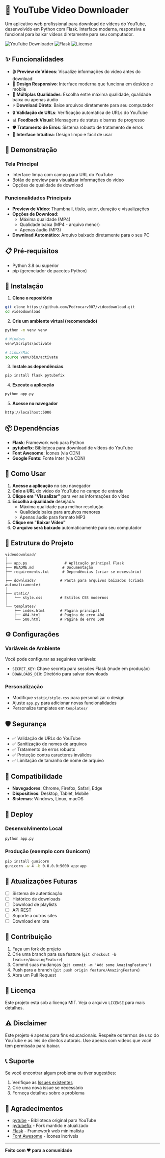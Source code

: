 # 🎥 YouTube Video Downloader

Um aplicativo web profissional para download de vídeos do YouTube, desenvolvido em Python com Flask. Interface moderna, responsiva e funcional para baixar vídeos diretamente para seu computador.

![YouTube Downloader](https://img.shields.io/badge/Python-3.8+-blue.svg)
![Flask](https://img.shields.io/badge/Flask-2.0+-green.svg)
![License](https://img.shields.io/badge/License-MIT-yellow.svg)

## ✨ Funcionalidades

- 🎬 **Preview de Vídeos**: Visualize informações do vídeo antes do download
- 📱 **Design Responsivo**: Interface moderna que funciona em desktop e mobile
- 🎯 **Múltiplas Qualidades**: Escolha entre máxima qualidade, qualidade baixa ou apenas áudio
- ⚡ **Download Direto**: Baixe arquivos diretamente para seu computador
- 🔒 **Validação de URLs**: Verificação automática de URLs do YouTube
- 📊 **Feedback Visual**: Mensagens de status e barras de progresso
- 🛡️ **Tratamento de Erros**: Sistema robusto de tratamento de erros
- 🎨 **Interface Intuitiva**: Design limpo e fácil de usar

## 🚀 Demonstração

### Tela Principal
- Interface limpa com campo para URL do YouTube
- Botão de preview para visualizar informações do vídeo
- Opções de qualidade de download

### Funcionalidades Principais
- **Preview de Vídeo**: Thumbnail, título, autor, duração e visualizações
- **Opções de Download**: 
  - Máxima qualidade (MP4)
  - Qualidade baixa (MP4 - arquivo menor)
  - Apenas áudio (MP3)
- **Download Automático**: Arquivo baixado diretamente para o seu PC

## 📋 Pré-requisitos

- Python 3.8 ou superior
- pip (gerenciador de pacotes Python)

## 🔧 Instalação

1. **Clone o repositório**
```bash
git clone https://github.com/Pedrocarv007/videodownload.git
cd videodownload
```

2. **Crie um ambiente virtual (recomendado)**
```bash
python -m venv venv

# Windows
venv\Scripts\activate

# Linux/Mac
source venv/bin/activate
```

3. **Instale as dependências**
```bash
pip install flask pytubefix
```

4. **Execute a aplicação**
```bash
python app.py
```

5. **Acesse no navegador**
```
http://localhost:5000
```

## 📦 Dependências

- **Flask**: Framework web para Python
- **pytubefix**: Biblioteca para download de vídeos do YouTube
- **Font Awesome**: Ícones (via CDN)
- **Google Fonts**: Fonte Inter (via CDN)

## 🎯 Como Usar

1. **Acesse a aplicação** no seu navegador
2. **Cole a URL** do vídeo do YouTube no campo de entrada
3. **Clique em "Visualizar"** para ver as informações do vídeo
4. **Escolha a qualidade** desejada:
   - Máxima qualidade para melhor resolução
   - Qualidade baixa para arquivos menores
   - Apenas áudio para formato MP3
5. **Clique em "Baixar Vídeo"**
6. **O arquivo será baixado** automaticamente para seu computador

## 📁 Estrutura do Projeto

```
videodownload/
│
├── app.py                 # Aplicação principal Flask
├── README.md             # Documentação
├── requirements.txt      # Dependências (criar se necessário)
│
├── downloads/           # Pasta para arquivos baixados (criada automaticamente)
│
├── static/
│   └── style.css        # Estilos CSS modernos
│
└── templates/
    ├── index.html       # Página principal
    ├── 404.html         # Página de erro 404
    └── 500.html         # Página de erro 500
```

## ⚙️ Configurações

### Variáveis de Ambiente
Você pode configurar as seguintes variáveis:

- `SECRET_KEY`: Chave secreta para sessões Flask (mude em produção)
- `DOWNLOADS_DIR`: Diretório para salvar downloads

### Personalização
- Modifique `static/style.css` para personalizar o design
- Ajuste `app.py` para adicionar novas funcionalidades
- Personalize templates em `templates/`

## 🛡️ Segurança

- ✅ Validação de URLs do YouTube
- ✅ Sanitização de nomes de arquivos
- ✅ Tratamento de erros robusto
- ✅ Proteção contra caracteres inválidos
- ✅ Limitação de tamanho de nome de arquivo

## 📱 Compatibilidade

- **Navegadores**: Chrome, Firefox, Safari, Edge
- **Dispositivos**: Desktop, Tablet, Mobile
- **Sistemas**: Windows, Linux, macOS

## 🚀 Deploy

### Desenvolvimento Local
```bash
python app.py
```

### Produção (exemplo com Gunicorn)
```bash
pip install gunicorn
gunicorn -w 4 -b 0.0.0.0:5000 app:app
```

## 🔄 Atualizações Futuras

- [ ] Sistema de autenticação
- [ ] Histórico de downloads
- [ ] Download de playlists
- [ ] API REST
- [ ] Suporte a outros sites
- [ ] Download em lote

## 🤝 Contribuição

1. Faça um fork do projeto
2. Crie uma branch para sua feature (`git checkout -b feature/AmazingFeature`)
3. Commit suas mudanças (`git commit -m 'Add some AmazingFeature'`)
4. Push para a branch (`git push origin feature/AmazingFeature`)
5. Abra um Pull Request

## 📄 Licença

Este projeto está sob a licença MIT. Veja o arquivo `LICENSE` para mais detalhes.

## ⚠️ Disclaimer

Este projeto é apenas para fins educacionais. Respeite os termos de uso do YouTube e as leis de direitos autorais. Use apenas com vídeos que você tem permissão para baixar.

## 📞 Suporte

Se você encontrar algum problema ou tiver sugestões:

1. Verifique as [Issues existentes](https://github.com/Pedrocarv007/videodownload/issues)
2. Crie uma nova issue se necessário
3. Forneça detalhes sobre o problema

## 🙏 Agradecimentos

- [pytube](https://github.com/pytube/pytube) - Biblioteca original para YouTube
- [pytubefix](https://github.com/JuanBindez/pytubefix) - Fork mantido e atualizado
- [Flask](https://flask.palletsprojects.com/) - Framework web minimalista
- [Font Awesome](https://fontawesome.com/) - Ícones incríveis

---

**Feito com ❤️ para a comunidade**